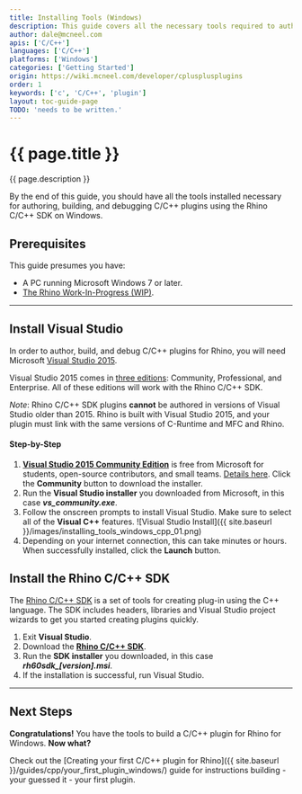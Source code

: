 ```yaml
---
title: Installing Tools (Windows)
description: This guide covers all the necessary tools required to author Rhino plugins in C/C++ on Windows.
author: dale@mcneel.com
apis: ['C/C++']
languages: ['C/C++']
platforms: ['Windows']
categories: ['Getting Started']
origin: https://wiki.mcneel.com/developer/cplusplusplugins
order: 1
keywords: ['c', 'C/C++', 'plugin']
layout: toc-guide-page
TODO: 'needs to be written.'
---
```


# {{ page.title }}

{{ page.description }}

By the end of this guide, you should have all the tools installed necessary for authoring, building, and debugging C/C++ plugins using the Rhino C/C++ SDK on Windows.

## Prerequisites

This guide presumes you have:

- A PC running Microsoft Windows 7 or later.
- [The Rhino Work-In-Progress (WIP)](https://discourse.mcneel.com/t/welcome-to-serengeti/9612).

---

## Install Visual Studio

In order to author, build, and debug C/C++ plugins for Rhino, you will need Microsoft [Visual Studio 2015](https://www.visualstudio.com/en-us/visual-studio-homepage-vs.aspx).

Visual Studio 2015 comes in [three editions](https://www.visualstudio.com/downloads): Community, Professional, and Enterprise. All of these editions will work with the Rhino C/C++ SDK.

*Note*: Rhino C/C++ SDK plugins **cannot** be authored in versions of Visual Studio older than 2015. Rhino is built with Visual Studio 2015, and your plugin must link with the same versions of C-Runtime and MFC and Rhino. 

#### Step-by-Step

1. **[Visual Studio 2015 Community Edition](https://www.visualstudio.com/vs-2015-product-editions)** is free from Microsoft for students, open-source contributors, and small teams. [Details here](https://www.visualstudio.com/en-us/support/legal/mt171547).  Click the **Community** button to download the installer.
1. Run the **Visual Studio installer** you downloaded from Microsoft, in this case ***vs_community.exe***.
1. Follow the onscreen prompts to install Visual Studio. Make sure to select all of the **Visual C++** features. 
![Visual Studio Install]({{ site.baseurl }}/images/installing_tools_windows_cpp_01.png)
1. Depending on your internet connection, this can take minutes or hours.  When successfully installed, click the **Launch** button.

## Install the Rhino C/C++ SDK
The [Rhino C/C++ SDK](https://discourse.mcneel.com/t/rhino-wip-developers/30197) is a set of tools for creating plug-in using the C++ language. The SDK includes headers, libraries and Visual Studio project wizards to get you started creating plugins quickly.

1. Exit **Visual Studio**.
1. Download the **[Rhino C/C++ SDK](https://discourse.mcneel.com/t/rhino-wip-developers/30197)**.
1. Run the **SDK installer** you downloaded, in this case ***rh60sdk_[version].msi***.
1. If the installation is successful, run Visual Studio.

---

## Next Steps

**Congratulations!** You have the tools to build a C/C++ plugin for Rhino for Windows. **Now what?**

Check out the [Creating your first C/C++ plugin for Rhino]({{ site.baseurl }}/guides/cpp/your_first_plugin_windows/) guide for instructions building - your guessed it - your first plugin.
